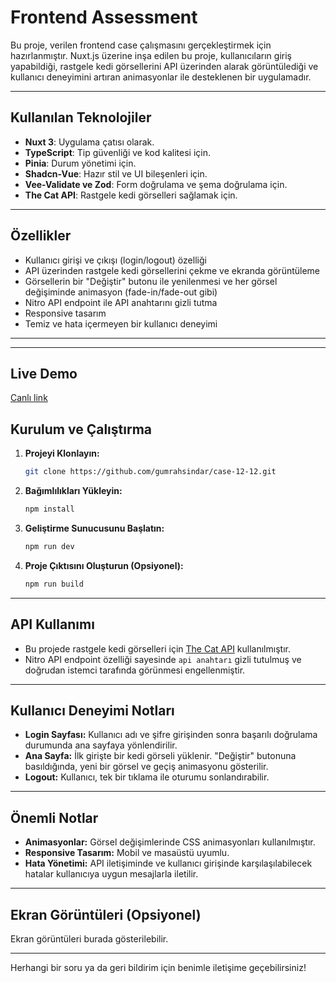 # Frontend Assessment

Bu proje, verilen frontend case çalışmasını gerçekleştirmek için hazırlanmıştır. Nuxt.js üzerine inşa edilen bu proje, kullanıcıların giriş yapabildiği, rastgele kedi görsellerini API üzerinden alarak görüntülediği ve kullanıcı deneyimini artıran animasyonlar ile desteklenen bir uygulamadır.

---

## Kullanılan Teknolojiler
- **Nuxt 3**: Uygulama çatısı olarak.
- **TypeScript**: Tip güvenliği ve kod kalitesi için.
- **Pinia**: Durum yönetimi için.
- **Shadcn-Vue**: Hazır stil ve UI bileşenleri için.
- **Vee-Validate ve Zod**: Form doğrulama ve şema doğrulama için.
- **The Cat API**: Rastgele kedi görselleri sağlamak için.

---

## Özellikler
- Kullanıcı girişi ve çıkışı (login/logout) özelliği
- API üzerinden rastgele kedi görsellerini çekme ve ekranda görüntüleme
- Görsellerin bir "Değiştir" butonu ile yenilenmesi ve her görsel değişiminde animasyon (fade-in/fade-out gibi)
- Nitro API endpoint ile API anahtarını gizli tutma
- Responsive tasarım
- Temiz ve hata içermeyen bir kullanıcı deneyimi

---

---

## Live Demo
[Canlı link](https://case-12-12.vercel.app/)

## Kurulum ve Çalıştırma

1. **Projeyi Klonlayın:**
   ```bash
   git clone https://github.com/gumrahsindar/case-12-12.git
   ```

2. **Bağımlılıkları Yükleyin:**
   ```bash
   npm install
   ```

3. **Geliştirme Sunucusunu Başlatın:**
   ```bash
   npm run dev
   ```

4. **Proje Çıktısını Oluşturun (Opsiyonel):**
   ```bash
   npm run build
   ```

---

## API Kullanımı
- Bu projede rastgele kedi görselleri için [The Cat API]([https://docs.thecatapi.com/api-reference/images/images-search](https://developers.thecatapi.com/)) kullanılmıştır.
- Nitro API endpoint özelliği sayesinde `api anahtarı` gizli tutulmuş ve doğrudan istemci tarafında görünmesi engellenmiştir.

---

## Kullanıcı Deneyimi Notları
- **Login Sayfası:** Kullanıcı adı ve şifre girişinden sonra başarılı doğrulama durumunda ana sayfaya yönlendirilir.
- **Ana Sayfa:** İlk girişte bir kedi görseli yüklenir. "Değiştir" butonuna basıldığında, yeni bir görsel ve geçiş animasyonu gösterilir.
- **Logout:** Kullanıcı, tek bir tıklama ile oturumu sonlandırabilir.

---

## Önemli Notlar
- **Animasyonlar:** Görsel değişimlerinde CSS animasyonları kullanılmıştır.
- **Responsive Tasarım:** Mobil ve masaüstü uyumlu.
- **Hata Yönetimi:** API iletişiminde ve kullanıcı girişinde karşılaşılabilecek hatalar kullanıcıya uygun mesajlarla iletilir.

---

## Ekran Görüntüleri (Opsiyonel)
Ekran görüntüleri burada gösterilebilir.

---

Herhangi bir soru ya da geri bildirim için benimle iletişime geçebilirsiniz!
